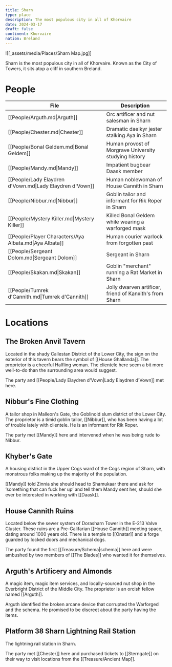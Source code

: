 ```yaml
---
title: Sharn
type: place
description: The most populous city in all of Khorvaire
date: 2024-03-17
draft: false
continent: Khorvaire
nation: Breland
---
```

![[_assets/media/Places/Sharn Map.jpg]]

Sharn is the most populous city in all of Khorvaire. Known as the City of Towers, it sits atop a cliff in southern Breland.
# People

<!-- QueryToSerialize: TABLE description as "Description" FROM "People" WHERE location = "Sharn" -->
<!-- SerializedQuery: TABLE description as "Description" FROM "People" WHERE location = "Sharn" -->

| File                                                     | Description                                             |
| -------------------------------------------------------- | ------------------------------------------------------- |
| [[People/Arguth.md\|Arguth]]                             | Orc artificer and nut salesman in Sharn                 |
| [[People/Chester.md\|Chester]]                           | Dramatic daelkyr jester stalking Aya in Sharn           |
| [[People/Bonal Geldem.md\|Bonal Geldem]]                 | Human provost of Morgrave University studying history   |
| [[People/Mandy.md\|Mandy]]                               | Impatient bugbear Daask member                          |
| [[People/Lady Elaydren d'Vown.md\|Lady Elaydren d'Vown]] | Human noblewoman of House Cannith in Sharn              |
| [[People/Nibbur.md\|Nibbur]]                             | Goblin tailor and informant for Rik Roper in Sharn      |
| [[People/Mystery Killer.md\|Mystery Killer]]             | Killed Bonal Geldem while wearing a warforged mask      |
| [[People/Player Characters/Aya Albata.md\|Aya Albata]]   | Human courier warlock from forgotten past               |
| [[People/Sergeant Dolom.md\|Sergeant Dolom]]             | Sergeant in Sharn                                       |
| [[People/Skakan.md\|Skakan]]                             | Goblin "merchant" running a Rat Market in Sharn         |
| [[People/Tumrek d'Cannith.md\|Tumrek d'Cannith]]         | Jolly dwarven artificer, friend of Kanxith's from Sharn |
<!-- SerializedQuery END -->

# Locations

## The Broken Anvil Tavern
Located in the shady Callestan District of the Lower City, the sign on the exterior of this tavern bears the symbol of [[House Ghallanda]]. The proprietor is a cheerful Halfling woman. The clientele here seem a bit more well-to-do than the surrounding area would suggest.

The party and [[People/Lady Elaydren d'Vown|Lady Elaydren d'Vown]] met here.
## Nibbur's Fine Clothing
A tailor shop in Malleon's Gate, the Goblinoid slum district of the Lower City. The proprietor is a timid goblin tailor, [[Nibbur]], who has been having a lot of trouble lately with clientele. He is an informant for Rik Roper.

The party met [[Mandy]] here and intervened when he was being rude to Nibbur.
## Khyber's Gate
A housing district in the Upper Cogs ward of the Cogs region of Sharn, with monstrous folks making up the majority of the population.

[[Mandy]] told Zinnia she should head to Shamukaar there and ask for ‘something that can fuck her up’ and tell them Mandy sent her, should she ever be interested in working with [[Daask]].  
## House Cannith Ruins
Located below the sewer system of Dorasharn Tower in the E-213 Valve Cluster. These ruins are a Pre-Galifarian [[House Cannith]] meeting space, dating around 1000 years old. There is a temple to [[Onatar]] and a forge guarded by locked doors and mechanical dogs.

The party found the first [[Treasure/Schema|schema]] here and were ambushed by two members of [[The Blades]] who wanted it for themselves.
## Arguth's Artificery and Almonds
A magic item, magic item services, and locally-sourced nut shop in the Everbright District of the Middle City. The proprietor is an orcish fellow named [[Arguth]].

Arguth identified the broken arcane device that corrupted the Warforged and the schema. He promised to be discreet about the party having the items.
## Platform 38 Sharn Lightning Rail Station
The lightning rail station in Sharn.

The party met [[Chester]] here and purchased tickets to [[Sterngate]] on their way to visit locations from the [[Treasure/Ancient Map]].